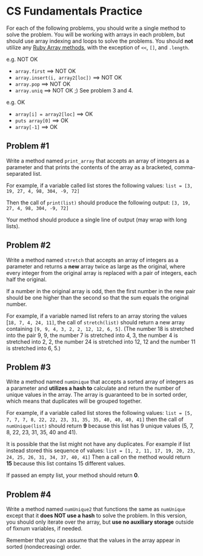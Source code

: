# CS Fundamentals Practice

For each of the following problems, you should write a single method to solve
the problem. You will be working with arrays in each problem, but should use
array indexing and loops to solve the problems. You should **not** utilize
any [Ruby Array methods](https://ruby-doc.org/core-2.2.0/Array.html), with
the exception of `<<`, `[]`, and `.length`.

e.g. NOT OK

- `array.first` ==> NOT OK
- `array.insert(i, array2[loc])` ==> NOT OK
- `array.pop` ==> NOT OK
- `array.uniq` ==> NOT OK ;) See problem 3 and 4.

e.g. OK

- `array[i] = array2[loc]` ==> OK
- `puts array[0]` ==> OK
- `array[-1]` ==> OK

## Problem #1
Write a method named `print_array` that accepts an array of integers as a parameter
and that prints the contents of the array as a bracketed, comma-separated list.

For example, if a variable called list stores the following values:
`list = [3, 19, 27, 4, 98, 304, -9, 72]`

Then the call of `print(list)` should produce the following output:
`[3, 19, 27, 4, 98, 304, -9, 72]`

Your method should produce a single line of output (may wrap with long lists).


## Problem #2
Write a method named `stretch` that accepts an array of integers as a
parameter and returns a **new** array twice as large as the original, where
every integer from the original array is replaced with a pair of integers,
each half the original.

If a number in the original array is odd, then the first number in the new
pair should be one higher than the second so that the sum equals the
original number.

For example, if a variable named list refers to an array storing the
values [`18, 7, 4, 24, 11]`, the call of `stretch(list)` should return
a new array containing `[9, 9, 4, 3, 2, 2, 12, 12, 6, 5]`. (The number 18
is stretched into the pair 9, 9, the number 7 is stretched into 4, 3,
the number 4 is stretched into 2, 2, the number 24 is stretched into 12,
12 and the number 11 is stretched into 6, 5.)


## Problem #3
Write a method named `numUnique` that accepts a sorted array of integers
as a parameter and **utilizes a hash to** calculate and return the number of
unique values in the array. The array is guaranteed to be in sorted order,
which means that duplicates will be grouped together.

For example, if a variable called list stores the following values:
`list = [5, 7, 7, 7, 8, 22, 22, 23, 31, 35, 35, 40, 40, 40, 41]`
then the call of `numUnique(list)` should return **9**
because this list has 9 unique values (5, 7, 8, 22, 23, 31, 35, 40 and 41).

It is possible that the list might not have any duplicates. For example if
list instead stored this sequence of values:
`list = [1, 2, 11, 17, 19, 20, 23, 24, 25, 26, 31, 34, 37, 40, 41]`
Then a call on the method would return **15**
because this list contains 15 different values.

If passed an empty list, your method should return **0**.

## Problem #4
Write a method named `numUnique2` that functions the same as `numUnique`
except that it **does NOT use a hash** to solve the problem. In this version,
you should only iterate over the array, but **use no auxiliary storage**
outside of fixnum variables, if needed.

Remember that you can assume that the values in the array appear in
sorted (nondecreasing) order.
